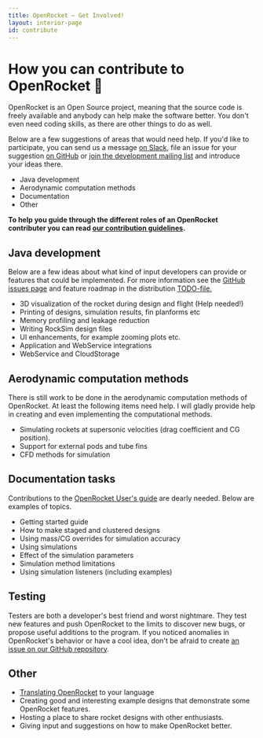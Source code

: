 ```yaml
---
title: OpenRocket — Get Involved!
layout: interior-page
id: contribute
---
```


# How you can contribute to OpenRocket 🚀

OpenRocket is an Open Source project, meaning that the source code is freely available and anybody can help make the software better. You don't even need coding skills, as there are other things to do as well.

Below are a few suggestions of areas that would need help. If you'd like to participate, you can send us a message [on Slack](contact.html#slack), file an issue for your suggestion [on GitHub](https://github.com/openrocket/openrocket/issues) or [join the development mailing list](https://lists.sourceforge.net/lists/listinfo/openrocket-devel) and introduce your ideas there.

 - Java development
 - Aerodynamic computation methods
 - Documentation
 - Other

**To help you guide through the different roles of an OpenRocket contributer you can read [our contribution guidelines](https://github.com/openrocket/openrocket/blob/unstable/CONTRIBUTING.md).**

## Java development

Below are a few ideas about what kind of input developers can provide or features that could be implemented. For more information see the [GitHub issues page](https://github.com/openrocket/openrocket/issues) and feature roadmap in the distribution [TODO-file.](https://github.com/openrocket/openrocket/blob/master/core/TODO)

 - 3D visualization of the rocket during design and flight (Help needed!)
 - Printing of designs, simulation results, fin planforms etc
 - Memory profiling and leakage reduction
 - Writing RockSim design files
 - UI enhancements, for example zooming plots etc.
 - Application and WebService integrations
 - WebService and CloudStorage


## Aerodynamic computation methods

There is still work to be done in the aerodynamic computation methods of OpenRocket. At least the following items need help. I will gladly provide help in creating and even implementing the computational methods.

 - Simulating rockets at supersonic velocities (drag coefficient and CG position).
 - Support for external pods and tube fins
 - CFD methods for simulation


## Documentation tasks

Contributions to the [OpenRocket User's guide](https://wiki.openrocket.info/User%27s_Guide) are dearly needed. Below are examples of topics.

 - Getting started guide
 - How to make staged and clustered designs
 - Using mass/CG overrides for simulation accuracy
 - Using simulations
 - Effect of the simulation parameters
 - Simulation method limitations
 - Using simulation listeners (including examples)

## Testing

Testers are both a developer's best friend and worst nightmare. They test new features and push OpenRocket to the limits to discover new bugs, or propose useful additions to the program. If you noticed anomalies in OpenRocket's behavior or have a cool idea, don't be afraid to create [an issue on our GitHub repository](https://github.com/openrocket/openrocket/issues/new/choose).

## Other

 - [Translating OpenRocket](http://openrocket.trans.free.fr/) to your language
 - Creating good and interesting example designs that demonstrate some OpenRocket features.
 - Hosting a place to share rocket designs with other enthusiasts.
 - Giving input and suggestions on how to make OpenRocket better.

